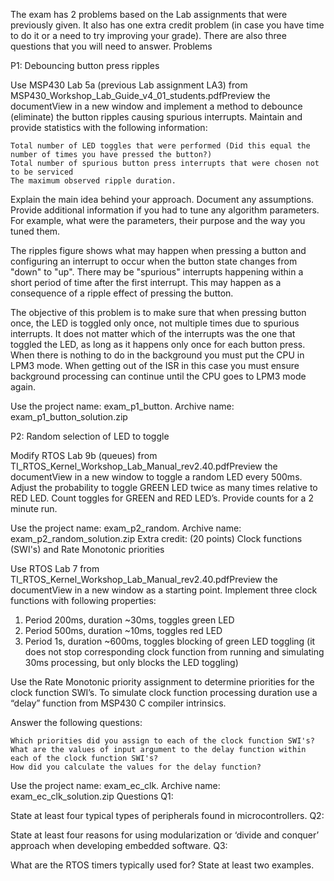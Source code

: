 The exam has 2 problems based on the Lab assignments that were previously given. It also has one extra credit problem (in case you have time to do it or a need to try improving your grade). There are also three questions that you will need to answer.
Problems


P1: Debouncing button press ripples

Use MSP430 Lab 5a (previous Lab assignment LA3) from MSP430_Workshop_Lab_Guide_v4_01_students.pdfPreview the documentView in a new window and implement a method to debounce (eliminate) the button ripples causing spurious interrupts. Maintain and provide statistics with the following information:

    Total number of LED toggles that were performed (Did this equal the number of times you have pressed the button?)
    Total number of spurious button press interrupts that were chosen not to be serviced
    The maximum observed ripple duration.

Explain the main idea behind your approach. Document any assumptions. Provide additional information if you had to tune any algorithm parameters. For example, what were the parameters, their purpose and the way you tuned them.

The ripples figure shows what may happen when pressing a button and configuring an interrupt to occur when the button state changes from "down" to "up". There may be "spurious" interrupts happening within a short period of time after the first interrupt. This may happen as a consequence of a ripple effect of pressing the button.


The objective of this problem is to make sure that when pressing button once, the LED is toggled only once, not multiple times due to spurious interrupts. It does not matter which of the interrupts was the one that toggled the LED, as long as it happens only once for each button press. When there is nothing to do in the background you must put the CPU in LPM3 mode. When getting out of the ISR in this case you must ensure background processing can continue until the CPU goes to LPM3 mode again.

Use the project name: exam_p1_button. Archive name: exam_p1_button_solution.zip


P2: Random selection of LED to toggle

Modify RTOS Lab 9b (queues)  from TI_RTOS_Kernel_Workshop_Lab_Manual_rev2.40.pdfPreview the documentView in a new window to toggle a random LED every 500ms. Adjust the probability to toggle GREEN LED twice as many times relative to RED LED. Count toggles for GREEN and RED LED’s. Provide counts for a 2 minute run.

Use the project name: exam_p2_random. Archive name: exam_p2_random_solution.zip
Extra credit: (20 points) Clock functions (SWI's) and Rate Monotonic priorities

Use RTOS Lab 7 from TI_RTOS_Kernel_Workshop_Lab_Manual_rev2.40.pdfPreview the documentView in a new window as a starting point. Implement three clock functions with following properties:

1) Period 200ms, duration ~30ms, toggles green LED
2) Period 500ms, duration ~10ms, toggles red LED
3) Period 1s, duration ~600ms, toggles blocking of green LED toggling (it does not stop corresponding clock function from running and simulating 30ms processing, but only blocks the LED toggling)

Use the Rate Monotonic priority assignment to determine priorities for the clock function SWI’s. To simulate clock function processing duration use a “delay” function from MSP430 C compiler intrinsics.


Answer the following questions:

    Which priorities did you assign to each of the clock function SWI's?
    What are the values of input argument to the delay function within each of the clock function SWI's?
    How did you calculate the values for the delay function?

Use the project name: exam_ec_clk. Archive name: exam_ec_clk_solution.zip
Questions
Q1:

State at least four typical types of peripherals found in microcontrollers.
Q2:

State at least four reasons for using modularization or ‘divide and conquer’ approach when developing embedded software.
Q3:

What are the RTOS timers typically used for? State at least two examples.
